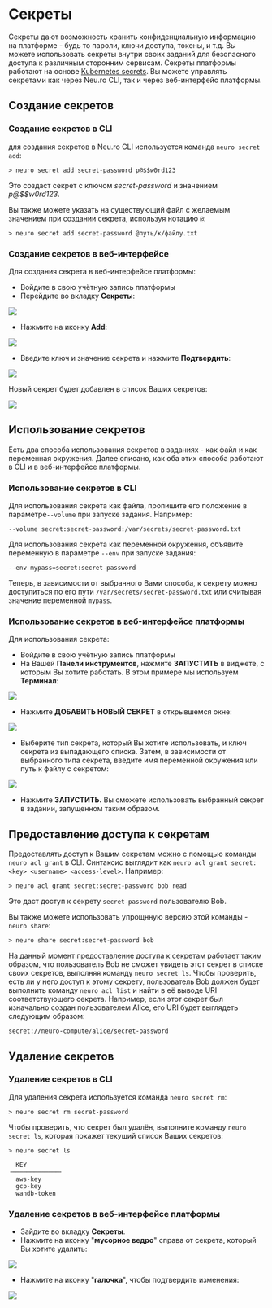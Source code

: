 # Секреты

Секреты дают возможность хранить конфиденциальную информацию на платформе - будь то пароли, ключи доступа, токены, и т.д. Вы можете использовать секреты внутри своих заданий для безопасного доступа к различным сторонним сервисам. Секреты платформы работают на основе [Kubernetes secrets](https://kubernetes.io/docs/concepts/configuration/secret/). Вы можете управлять секретами как через Neu.ro CLI, так и через веб-интерфейс платформы.

## Создание секретов

### Создание секретов в CLI

для создания секретов в Neu.ro CLI используется команда `neuro secret add`:

```text
> neuro secret add secret-password p@$$w0rd123
```

Это создаст секрет с ключом _secret-password_ и значением _p@$$w0rd123_.

Вы также можете указать на существующий файл с желаемым значением при создании секрета, используя нотацию `@`:

```text
> neuro secret add secret-password @путь/к/файлу.txt
```

### Создание секретов в веб-интерфейсе

Для создания секрета в веб-интерфейсе платформы:

* Войдите в свою учётную запись платформы
* Перейдите во вкладку **Секреты**:

![](../../.gitbook/assets/image%20%2882%29.png)

* Нажмите на иконку **Add**:

![](../../.gitbook/assets/image%20%2880%29.png)

* Введите ключ и значение секрета и нажмите **Подтвердить**:

![](../../.gitbook/assets/image%20%2873%29.png)

Новый секрет будет добавлен в список Ваших секретов:

![](../../.gitbook/assets/image%20%2869%29.png)

## Использование секретов

Есть два способа использования секретов в заданиях - как файл и как переменная окружения. Далее описано, как оба этих способа работают в CLI и в веб-интерфейсе платформы.

### Использование секретов в CLI

Для использования секрета как файла, пропишите его положение в параметре`--volume` при запуске задания. Например:

```text
--volume secret:secret-password:/var/secrets/secret-password.txt
```

Для использования секрета как переменной окружения, объявите переменную в параметре `--env` при запуске задания:

```text
--env mypass=secret:secret-password
```

Теперь, в зависимости от выбранного Вами способа, к секрету можно доступиться по его пути `/var/secrets/secret-password.txt` или считывая значение переменной `mypass`.

### Использование секретов в веб-интерфейсе платформы

Для использования секрета:

* Войдите в свою учётную запись платформы 
* На Вашей **Панели инструментов**, нажмите **ЗАПУСТИТЬ** в виджете, с которым Вы хотите работать. В этом примере мы используем **Терминал**:

![](../../.gitbook/assets/image%20%2878%29.png)

* Нажмите **ДОБАВИТЬ НОВЫЙ СЕКРЕТ** в открывшемся окне:

![](../../.gitbook/assets/image%20%2865%29.png)

* Выберите тип секрета, который Вы хотите использовать, и ключ секрета из выпадающего списка. Затем, в зависимости от выбранного типа секрета, введите имя переменной окружения или путь к файлу с секретом:

![](../../.gitbook/assets/image%20%2876%29.png)

* Нажмите **ЗАПУСТИТЬ.** Вы сможете использовать выбранный секрет в задании, запущенном таким образом.

## Предоставление доступа к секретам

Предоставлять доступ к Вашим секретам можно с помощью команды `neuro acl grant` в CLI. Синтаксис выглядит как `neuro acl grant secret:<key> <username> <access-level>`. Например:

```text
> neuro acl grant secret:secret-password bob read
```

Это даст доступ к секрету `secret-password` пользователю Bob.

Вы также можете использовать упрощнную версию этой команды - `neuro share`:

```text
> neuro share secret:secret-password bob
```

На данный момент предоставление доступа к секретам работает таким образом, что пользователь Bob не сможет увидеть этот секрет в списке своих секретов, выполняя команду `neuro secret ls`. Чтобы проверить, есть ли у него доступ к этому секрету, пользователь Bob должен будет выполнить команду `neuro acl list` и найти в её выводе URI соответствующего секрета. Например, если этот секрет был изначально создан пользователем Alice, его URI будет выглядеть следующим образом:

```text
secret://neuro-compute/alice/secret-password
```

## Удаление секретов

### Удаление секретов в CLI

Для удаления секрета используется команда `neuro secret rm`:

```text
> neuro secret rm secret-password
```

Чтобы проверить, что секрет был удалён, выполните команду `neuro secret ls`, которая покажет текущий список Ваших секретов:

```text
> neuro secret ls

  KEY
╶─────────────╴
  aws-key
  gcp-key
  wandb-token
```

### Удаление секретов в веб-интерфейсе платформы

* Зайдите во вкладку **Секреты**.
* Нажмите на иконку "**мусорное ведро**" справа от секрета, который Вы хотите удалить:

![](../../.gitbook/assets/image%20%2864%29.png)

* Нажмите на иконку "**галочка**", чтобы подтвердить изменения:

![](../../.gitbook/assets/image%20%2881%29.png)

